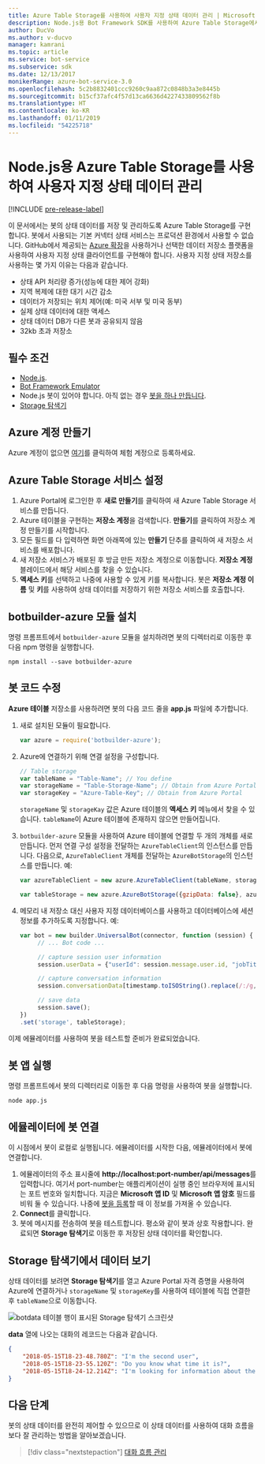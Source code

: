 ```yaml
---
title: Azure Table Storage를 사용하여 사용자 지정 상태 데이터 관리 | Microsoft Docs
description: Node.js용 Bot Framework SDK를 사용하여 Azure Table Storage에서 상태 데이터를 저장 및 검색하는 방법을 알아봅니다.
author: DucVo
ms.author: v-ducvo
manager: kamrani
ms.topic: article
ms.service: bot-service
ms.subservice: sdk
ms.date: 12/13/2017
monikerRange: azure-bot-service-3.0
ms.openlocfilehash: 5c2b8832401ccc9260c9aa872c0848b3a3e8445b
ms.sourcegitcommit: b15cf37afc4f57d13ca6636d4227433809562f8b
ms.translationtype: HT
ms.contentlocale: ko-KR
ms.lasthandoff: 01/11/2019
ms.locfileid: "54225718"
---
```

# <a name="manage-custom-state-data-with-azure-table-storage-for-nodejs"></a>Node.js용 Azure Table Storage를 사용하여 사용자 지정 상태 데이터 관리

[!INCLUDE [pre-release-label](../includes/pre-release-label-v3.md)]

이 문서에서는 봇의 상태 데이터를 저장 및 관리하도록 Azure Table Storage를 구현합니다. 봇에서 사용되는 기본 커넥터 상태 서비스는 프로덕션 환경에서 사용할 수 없습니다. GitHub에서 제공되는 [Azure 확장](https://www.npmjs.com/package/botbuilder-azure)을 사용하거나 선택한 데이터 저장소 플랫폼을 사용하여 사용자 지정 상태 클라이언트를 구현해야 합니다. 사용자 지정 상태 저장소를 사용하는 몇 가지 이유는 다음과 같습니다.

- 상태 API 처리량 증가(성능에 대한 제어 강화)
- 지역 복제에 대한 대기 시간 감소
- 데이터가 저장되는 위치 제어(예: 미국 서부 및 미국 동부)
- 실제 상태 데이터에 대한 액세스
- 상태 데이터 DB가 다른 봇과 공유되지 않음
- 32kb 초과 저장소

## <a name="prerequisites"></a>필수 조건

- [Node.js](https://nodejs.org/en/).
- [Bot Framework Emulator](~/bot-service-debug-emulator.md)
- Node.js 봇이 있어야 합니다. 아직 없는 경우 [봇을 하나 만듭니다](bot-builder-nodejs-quickstart.md). 
- [Storage 탐색기](http://storageexplorer.com/)

## <a name="create-azure-account"></a>Azure 계정 만들기
Azure 계정이 없으면 [여기](https://azure.microsoft.com/en-us/free/)를 클릭하여 체험 계정으로 등록하세요.

## <a name="set-up-the-azure-table-storage-service"></a>Azure Table Storage 서비스 설정
1. Azure Portal에 로그인한 후 **새로 만들기**를 클릭하여 새 Azure Table Storage 서비스를 만듭니다. 
2. Azure 테이블을 구현하는 **저장소 계정**을 검색합니다. **만들기**를 클릭하여 저장소 계정 만들기를 시작합니다. 
3. 모든 필드를 다 입력하면 화면 아래쪽에 있는 **만들기** 단추를 클릭하여 새 저장소 서비스를 배포합니다. 
4. 새 저장소 서비스가 배포된 후 방금 만든 저장소 계정으로 이동합니다. **저장소 계정** 블레이드에서 해당 서비스를 찾을 수 있습니다.
4. **액세스 키**를 선택하고 나중에 사용할 수 있게 키를 복사합니다. 봇은 **저장소 계정 이름** 및 **키**를 사용하여 상태 데이터를 저장하기 위한 저장소 서비스를 호출합니다.

## <a name="install-botbuilder-azure-module"></a>botbuilder-azure 모듈 설치

명령 프롬프트에서 `botbuilder-azure` 모듈을 설치하려면 봇의 디렉터리로 이동한 후 다음 npm 명령을 실행합니다.

```nodejs
npm install --save botbuilder-azure
```

## <a name="modify-your-bot-code"></a>봇 코드 수정

**Azure 테이블** 저장소를 사용하려면 봇의 다음 코드 줄을 **app.js** 파일에 추가합니다.

1. 새로 설치된 모듈이 필요합니다.

   ```javascript
   var azure = require('botbuilder-azure'); 
   ```

2. Azure에 연결하기 위해 연결 설정을 구성합니다.
   ```javascript
   // Table storage
   var tableName = "Table-Name"; // You define
   var storageName = "Table-Storage-Name"; // Obtain from Azure Portal
   var storageKey = "Azure-Table-Key"; // Obtain from Azure Portal
   ```
   `storageName` 및 `storageKay` 값은 Azure 테이블의 **액세스 키** 메뉴에서 찾을 수 있습니다. `tableName`이 Azure 테이블에 존재하지 않으면 만들어집니다.

3. `botbuilder-azure` 모듈을 사용하여 Azure 테이블에 연결할 두 개의 개체를 새로 만듭니다. 먼저 연결 구성 설정을 전달하는 `AzureTableClient`의 인스턴스를 만듭니다. 다음으로, `AzureTableClient` 개체를 전달하는 `AzureBotStorage`의 인스턴스를 만듭니다. 예: 

   ```javascript
   var azureTableClient = new azure.AzureTableClient(tableName, storageName, storageKey);

   var tableStorage = new azure.AzureBotStorage({gzipData: false}, azureTableClient);
   ```

4. 메모리 내 저장소 대신 사용자 지정 데이터베이스를 사용하고 데이터베이스에 세션 정보를 추가하도록 지정합니다. 예: 

   ```javascript
   var bot = new builder.UniversalBot(connector, function (session) {
        // ... Bot code ...

        // capture session user information
        session.userData = {"userId": session.message.user.id, "jobTitle": "Senior Developer"};

        // capture conversation information  
        session.conversationData[timestamp.toISOString().replace(/:/g,"-")] = session.message.text;

        // save data
        session.save();
   })
   .set('storage', tableStorage);
   ```
이제 에뮬레이터를 사용하여 봇을 테스트할 준비가 완료되었습니다.

## <a name="run-your-bot-app"></a>봇 앱 실행

명령 프롬프트에서 봇의 디렉터리로 이동한 후 다음 명령을 사용하여 봇을 실행합니다.

```nodejs
node app.js
```

## <a name="connect-your-bot-to-the-emulator"></a>에뮬레이터에 봇 연결

이 시점에서 봇이 로컬로 실행됩니다. 에뮬레이터를 시작한 다음, 에뮬레이터에서 봇에 연결합니다.

1. 에뮬레이터의 주소 표시줄에 <strong>http://localhost:port-number/api/messages</strong>를 입력합니다. 여기서 port-number는 애플리케이션이 실행 중인 브라우저에 표시되는 포트 번호와 일치합니다. 지금은 <strong>Microsoft 앱 ID</strong> 및 <strong>Microsoft 앱 암호</strong> 필드를 비워 둘 수 있습니다. 나중에 [봇을 등록](~/bot-service-quickstart-registration.md)할 때 이 정보를 가져올 수 있습니다.
2. **Connect**를 클릭합니다.
3. 봇에 메시지를 전송하여 봇을 테스트합니다. 평소와 같이 봇과 상호 작용합니다. 완료되면 **Storage 탐색기**로 이동한 후 저장된 상태 데이터를 확인합니다.

## <a name="view-data-in-storage-explorer"></a>Storage 탐색기에서 데이터 보기

상태 데이터를 보려면 **Storage 탐색기**를 열고 Azure Portal 자격 증명을 사용하여 Azure에 연결하거나 `storageName` 및 `storageKey`를 사용하여 테이블에 직접 연결한 후 `tableName`으로 이동합니다. 

![botdata 테이블 행이 표시된 Storage 탐색기 스크린샷](~/media/bot-builder-nodejs-state-azure-table-storage/bot-builder-nodejs-state-azure-table-storage-query.png)

**data** 열에 나오는 대화의 레코드는 다음과 같습니다.

```JSON
{
    "2018-05-15T18-23-48.780Z": "I'm the second user",
    "2018-05-15T18-23-55.120Z": "Do you know what time it is?",
    "2018-05-15T18-24-12.214Z": "I'm looking for information about the new process."
}
```

## <a name="next-step"></a>다음 단계

봇의 상태 데이터를 완전히 제어할 수 있으므로 이 상태 데이터를 사용하여 대화 흐름을 보다 잘 관리하는 방법을 알아보겠습니다.

> [!div class="nextstepaction"]
> [대화 흐름 관리](bot-builder-nodejs-dialog-manage-conversation-flow.md)
